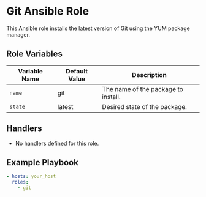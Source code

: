 # Git Ansible Role

This Ansible role installs the latest version of Git using the YUM package manager.

## Role Variables

| Variable Name | Default Value | Description                      |
|---------------|---------------|----------------------------------|
| `name`        | git           | The name of the package to install.|
| `state`       | latest        | Desired state of the package.    |

## Handlers

- No handlers defined for this role.

## Example Playbook

```yaml
- hosts: your_host
  roles:
    - git
